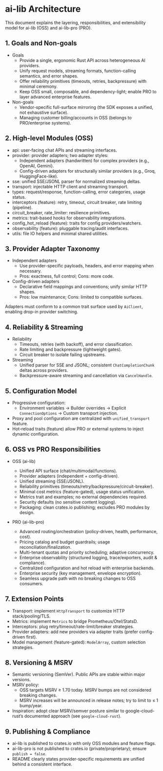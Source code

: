 # ai-lib Architecture

This document explains the layering, responsibilities, and extensibility model for ai-lib (OSS) and ai-lib-pro (PRO).

## 1. Goals and Non-goals

- Goals
  - Provide a single, ergonomic Rust API across heterogeneous AI providers.
  - Unify request models, streaming formats, function-calling semantics, and error shapes.
  - Offer reliability primitives (timeouts, retries, backpressure) with minimal ceremony.
  - Keep OSS small, composable, and dependency-light; enable PRO to layer advanced enterprise features.
- Non-goals
  - Vendor-specific full-surface mirroring (the SDK exposes a unified, not exhaustive surface).
  - Managing customer billing/accounts in OSS (belongs to PRO/enterprise systems).

## 2. High-level Modules (OSS)

- api: user-facing chat APIs and streaming interfaces.
- provider: provider adapters; two adapter styles:
  - Independent adapters (handwritten) for complex providers (e.g., OpenAI, Gemini).
  - Config-driven adapters for structurally similar providers (e.g., Groq, HuggingFace-like).
- sse: unified SSE/JSONL parser for normalized streaming deltas.
- transport: injectable HTTP client and streaming transport.
- types: request/response, function-calling, error categories, usage status.
- interceptors (feature): retry, timeout, circuit breaker, rate limiting (pipeline).
- circuit_breaker, rate_limiter: resilience primitives.
- metrics: trait-based hooks for observability integrations.
- config_hot_reload (feature): traits for config providers/watchers.
- observability (feature): pluggable tracing/audit interfaces.
- utils: file IO helpers and minimal shared utilities.

## 3. Provider Adapter Taxonomy

- Independent adapters
  - Use provider-specific payloads, headers, and error mapping when necessary.
  - Pros: exactness, full control; Cons: more code.
- Config-driven adapters
  - Declarative field mappings and conventions; unify similar HTTP shapes.
  - Pros: low maintenance; Cons: limited to compatible surfaces.

Adapters must conform to a common trait surface used by `AiClient`, enabling drop-in provider switching.

## 4. Reliability & Streaming

- Reliability
  - Timeouts, retries (with backoff), and error classification.
  - Rate limiting and backpressure (lightweight gates).
  - Circuit breaker to isolate failing upstreams.
- Streaming
  - Unified parser for SSE and JSONL; consistent `ChatCompletionChunk` deltas across providers.
  - Backpressure-aware streaming and cancellation via `CancelHandle`.

## 5. Configuration Model

- Progressive configuration:
  - Environment variables → Builder overrides → Explicit `ConnectionOptions` → Custom transport injection.
- Proxy and pool configuration are centralized with `unified_transport` feature.
- Hot-reload traits (feature) allow PRO or external systems to inject dynamic configuration.

## 6. OSS vs PRO Responsibilities

- OSS (ai-lib)
  - Unified API surface (chat/multimodal/functions).
  - Provider adapters (independent + config-driven).
  - Unified streaming (SSE/JSONL).
  - Reliability primitives (timeouts/retry/backpressure/circuit-breaker).
  - Minimal cost metrics (feature-gated), usage status unification.
  - Metrics trait and examples; no external dependencies required.
  - Security defaults (no sensitive content logging).
  - Packaging: clean crates.io publishing; excludes PRO modules by design.

- PRO (ai-lib-pro)
  - Advanced routing/orchestration (policy-driven, health, performance, cost).
  - Pricing catalog and budget guardrails; usage reconciliation/finalization.
  - Multi-tenant quotas and priority scheduling; adaptive concurrency.
  - Enterprise observability (structured logging, trace/exporters, audit & compliance).
  - Centralized configuration and hot reload with enterprise backends.
  - Enterprise security (key management, envelope encryption).
  - Seamless upgrade path with no breaking changes to OSS consumers.

## 7. Extension Points

- Transport: implement `HttpTransport` to customize HTTP stack/pooling/TLS.
- Metrics: implement `Metrics` to bridge Prometheus/Otel/StatsD.
- Interceptors: plug retry/timeout/rate-limit/breaker strategies.
- Provider adapters: add new providers via adapter traits (prefer config-driven first).
- Model management (feature-gated): `ModelArray`, custom selection strategies.

## 8. Versioning & MSRV

- Semantic versioning (SemVer). Public APIs are stable within major versions.
- MSRV policy:
  - OSS targets MSRV ≥ 1.70 today. MSRV bumps are not considered breaking changes.
  - MSRV increases will be announced in release notes; try to limit to ≤ 1 bump/year.
- Inspiration: adopt clear MSRV/semver posture similar to google-cloud-rust’s documented approach (see `google-cloud-rust`).

## 9. Publishing & Compliance

- ai-lib is published to crates.io with only OSS modules and feature flags.
- ai-lib-pro is not published to crates.io (private/proprietary); ensure `publish = false`.
- README clearly states provider-specific requirements are unified behind a consistent interface.


